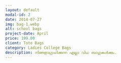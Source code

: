 ```yaml
---
layout: default
modal-id: 2
date: 2014-07-27
img: bag-1.webp
alt: school bags
project-date: April 
price: 199.00
client: Tote Bags
category: Ladies College Bags 
description: നിങ്ങളാഗ്രഹിക്കുന്ന എല്ലാ വിധ ബാഗുകൾക്കും. 
---
```

